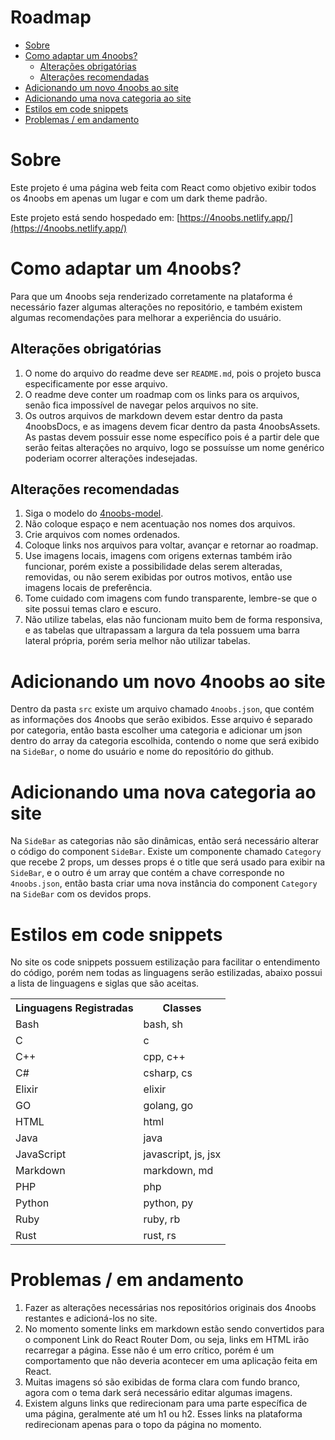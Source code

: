 # Roadmap

- [Sobre](#Sobre)
- [Como adaptar um 4noobs?](#Como-adaptar-um-4noobs?)
  - [Alterações obrigatórias](##Alterações-obrigatórias)
  - [Alterações recomendadas](##Alterações-recomendadas)
- [Adicionando um novo 4noobs ao site](#Adicionando-um-novo-4noobs-ao-site)
- [Adicionando uma nova categoria ao site](#Adicionando-uma-nova-categoria-ao-site)
- [Estilos em code snippets](#Estilos-em-code-snippets)
- [Problemas / em andamento](#Problemas-/-em-andamento)

# Sobre

Este projeto é uma página web feita com React como objetivo exibir todos os 4noobs em apenas um lugar e com um dark theme padrão.

Este projeto está sendo hospedado em: [https://4noobs.netlify.app/](https://4noobs.netlify.app/)

# Como adaptar um 4noobs?

Para que um 4noobs seja renderizado corretamente na plataforma é necessário fazer algumas alterações no repositório, e também existem algumas recomendações para melhorar a experiência do usuário.

## Alterações obrigatórias

1. O nome do arquivo do readme deve ser `README.md`, pois o projeto busca especificamente por esse arquivo.
2. O readme deve conter um roadmap com os links para os arquivos, senão fica impossível de navegar pelos arquivos no site.
3. Os outros arquivos de markdown devem estar dentro da pasta 4noobsDocs, e as imagens devem ficar dentro da pasta 4noobsAssets. As pastas devem possuir esse nome específico pois é a partir dele que serão feitas alterações no arquivo, logo se possuísse um nome genérico poderiam ocorrer alterações indesejadas.

## Alterações recomendadas

1. Siga o modelo do [4noobs-model](https://github.com/danilomacb/4noobs-model).
2. Não coloque espaço e nem acentuação nos nomes dos arquivos.
3. Crie arquivos com nomes ordenados.
4. Coloque links nos arquivos para voltar, avançar e retornar ao roadmap.
5. Use imagens locais, imagens com origens externas também irão funcionar, porém existe a possibilidade delas serem alteradas, removidas, ou não serem exibidas por outros motivos, então use imagens locais de preferência.
6. Tome cuidado com imagens com fundo transparente, lembre-se que o site possui temas claro e escuro.
7. Não utilize tabelas, elas não funcionam muito bem de forma responsiva, e as tabelas que ultrapassam a largura da tela possuem uma barra lateral própria, porém seria melhor não utilizar tabelas.

# Adicionando um novo 4noobs ao site

Dentro da pasta `src` existe um arquivo chamado `4noobs.json`, que contém as informações dos 4noobs que serão exibidos. Esse arquivo é separado por categoria, então basta escolher uma categoria e adicionar um json dentro do array da categoria escolhida, contendo o nome que será exibido na `SideBar`, o nome do usuário e nome do repositório do github.

# Adicionando uma nova categoria ao site

Na `SideBar` as categorias não são dinâmicas, então será necessário alterar o código do component `SideBar`. Existe um componente chamado `Category` que recebe 2 props, um desses props é o title que será usado para exibir na `SideBar`, e o outro é um array que contém a chave corresponde no `4noobs.json`, então basta criar uma nova instância do component `Category` na `SideBar` com os devidos props.

# Estilos em code snippets

No site os code snippets possuem estilização para facilitar o entendimento do código, porém nem todas as linguagens serão estilizadas, abaixo possui a lista de linguagens e siglas que são aceitas.

<table>
  <tr>
    <th>Linguagens Registradas</th>
    <th>Classes</th>
  </tr>
  <tr>
    <td>Bash</td>
    <td>bash, sh</td>
  </tr>
  <tr>
    <td>C</td>
    <td>c</td>
  </tr>
  <tr>
    <td>C++</td>
    <td>cpp, c++</td>
  </tr>
  <tr>
    <td>C#</td>
    <td>csharp, cs</td>
  </tr>
  <tr>
    <td>Elixir</td>
    <td>elixir</td>
  </tr>
  <tr>
    <td>GO</td>
    <td>golang, go</td>
  </tr>
  <tr>
    <td>HTML</td>
    <td>html</td>
  </tr>
  <tr>
    <td>Java</td>
    <td>java</td>
  </tr>
  <tr>
    <td>JavaScript</td>
    <td>javascript, js, jsx</td>
  </tr>
  <tr>
    <td>Markdown</td>
    <td>markdown, md</td>
  </tr>
  <tr>
    <td>PHP</td>
    <td>php</td>
  </tr>
  <tr>
    <td>Python</td>
    <td>python, py</td>
  </tr>
  <tr>
    <td>Ruby</td>
    <td>ruby, rb</td>
  </tr>
  <tr>
    <td>Rust</td>
    <td>rust, rs</td>
  </tr>
</table>

# Problemas / em andamento

1. Fazer as alterações necessárias nos repositórios originais dos 4noobs restantes e adicioná-los no site.
2. No momento somente links em markdown estão sendo convertidos para o component Link do React Router Dom, ou seja, links em HTML irão recarregar a página. Esse não é um erro crítico, porém é um comportamento que não deveria acontecer em uma aplicação feita em React.
3. Muitas imagens só são exibidas de forma clara com fundo branco, agora com o tema dark será necessário editar algumas imagens.
4. Existem alguns links que redirecionam para uma parte específica de uma página, geralmente até um h1 ou h2. Esses links na plataforma redirecionam apenas para o topo da página no momento.
